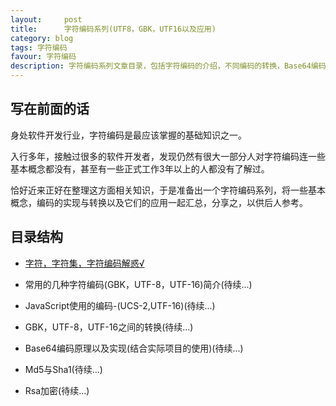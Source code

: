 ```yaml
---
layout:     post
title:      字符编码系列(UTF8，GBK，UTF16以及应用)
category: blog
tags: 字符编码
favour: 字符编码
description: 字符编码系列文章目录，包括字符编码的介绍，不同编码的转换，Base64编码。Md5散列等等
---
```


## 写在前面的话
身处软件开发行业，字符编码是最应该掌握的基础知识之一。

入行多年，接触过很多的软件开发者，发现仍然有很大一部分人对字符编码连一些基本概念都没有，甚至有一些正式工作3年以上的人都没有了解过。

恰好近来正好在整理这方面相关知识，于是准备出一个字符编码系列，将一些基本概念，编码的实现与转换以及它们的应用一起汇总，分享之，以供后人参考。

## 目录结构

* [字符，字符集，字符编码解惑√](http://www.jianshu.com/p/a5a510b31b6b)

* 常用的几种字符编码(GBK，UTF-8，UTF-16)简介(待续...)

* JavaScript使用的编码-(UCS-2,UTF-16)(待续...)

* GBK，UTF-8，UTF-16之间的转换(待续...)

* Base64编码原理以及实现(结合实际项目的使用)(待续...)

* Md5与Sha1(待续...)

* Rsa加密(待续...)